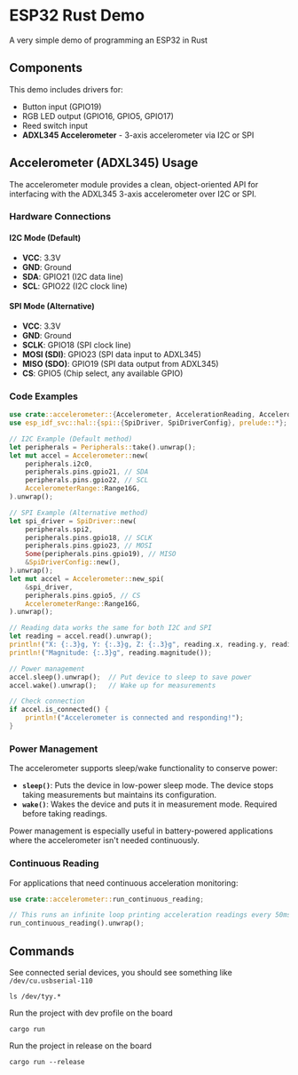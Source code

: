 # ESP32 Rust Demo

A very simple demo of programming an ESP32 in Rust

## Components

This demo includes drivers for:
- Button input (GPIO19)
- RGB LED output (GPIO16, GPIO5, GPIO17)
- Reed switch input
- **ADXL345 Accelerometer** - 3-axis accelerometer via I2C or SPI

## Accelerometer (ADXL345) Usage

The accelerometer module provides a clean, object-oriented API for interfacing with the ADXL345 3-axis accelerometer over I2C or SPI.

### Hardware Connections

#### I2C Mode (Default)
- **VCC**: 3.3V
- **GND**: Ground  
- **SDA**: GPIO21 (I2C data line)
- **SCL**: GPIO22 (I2C clock line)

#### SPI Mode (Alternative)
- **VCC**: 3.3V
- **GND**: Ground
- **SCLK**: GPIO18 (SPI clock line)
- **MOSI (SDI)**: GPIO23 (SPI data input to ADXL345)
- **MISO (SDO)**: GPIO19 (SPI data output from ADXL345)  
- **CS**: GPIO5 (Chip select, any available GPIO)

### Code Examples

```rust
use crate::accelerometer::{Accelerometer, AccelerationReading, AccelerometerRange};
use esp_idf_svc::hal::{spi::{SpiDriver, SpiDriverConfig}, prelude::*};

// I2C Example (Default method)
let peripherals = Peripherals::take().unwrap();
let mut accel = Accelerometer::new(
    peripherals.i2c0,
    peripherals.pins.gpio21, // SDA
    peripherals.pins.gpio22, // SCL
    AccelerometerRange::Range16G,
).unwrap();

// SPI Example (Alternative method)
let spi_driver = SpiDriver::new(
    peripherals.spi2,
    peripherals.pins.gpio18, // SCLK
    peripherals.pins.gpio23, // MOSI
    Some(peripherals.pins.gpio19), // MISO
    &SpiDriverConfig::new(),
).unwrap();
let mut accel = Accelerometer::new_spi(
    &spi_driver,
    peripherals.pins.gpio5, // CS
    AccelerometerRange::Range16G,
).unwrap();

// Reading data works the same for both I2C and SPI
let reading = accel.read().unwrap();
println!("X: {:.3}g, Y: {:.3}g, Z: {:.3}g", reading.x, reading.y, reading.z);
println!("Magnitude: {:.3}g", reading.magnitude());

// Power management
accel.sleep().unwrap();  // Put device to sleep to save power
accel.wake().unwrap();   // Wake up for measurements

// Check connection
if accel.is_connected() {
    println!("Accelerometer is connected and responding!");
}
```

### Power Management

The accelerometer supports sleep/wake functionality to conserve power:

- **`sleep()`**: Puts the device in low-power sleep mode. The device stops taking measurements but maintains its configuration.
- **`wake()`**: Wakes the device and puts it in measurement mode. Required before taking readings.

Power management is especially useful in battery-powered applications where the accelerometer isn't needed continuously.

### Continuous Reading

For applications that need continuous acceleration monitoring:

```rust
use crate::accelerometer::run_continuous_reading;

// This runs an infinite loop printing acceleration readings every 50ms
run_continuous_reading().unwrap();
```

## Commands

See connected serial devices, you should see something like
`/dev/cu.usbserial-110`

```shell
ls /dev/tyy.*
```

Run the project with dev profile on the board

```shell
cargo run
```

Run the project in release on the board

```shell
cargo run --release
```
